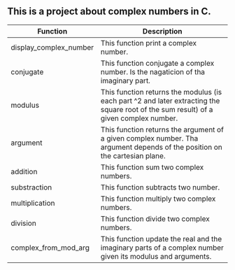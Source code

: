 ## This is a project about complex numbers in C.

| Function | Description |
| ------ | ------ |
| display_complex_number | This function print a complex number. |
| conjugate | This function conjugate a complex number. Is the nagaticion of tha imaginary part. |
| modulus | This function returns the modulus (is each part ^2 and later extracting the square root of the sum result) of a given complex number.|
| argument | This function returns the argument of a given complex number. Tha argument depends of the position on the cartesian plane. |
| addition | This function sum two complex numbers. |
| substraction | This function subtracts two number. |
| multiplication | This function multiply two complex numbers. |
| division | This function divide two complex numbers. |
| complex_from_mod_arg | This function update the real and the imaginary parts of a complex number given its modulus and arguments. |
